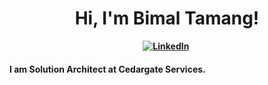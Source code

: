 <p>
  <h1 align="center"><b>Hi, I'm Bimal Tamang!</h1>
</p>
    
<p align="center">
<a href="https://www.linkedin.com/in/bimaltamang/"><img src="https://img.shields.io/badge/LinkedIn-0077B5?logo=linkedin&logoColor=white" alt="LinkedIn" /></a>&nbsp;
<br/>

#### I am Solution Architect at Cedargate Services.

